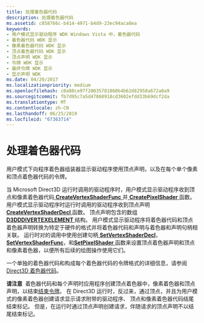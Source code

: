 ```yaml
---
title: 处理着色器代码
description: 处理着色器代码
ms.assetid: c858766c-b414-4971-b4d9-23ec94aca8ea
keywords:
- 用户模式显示驱动程序 WDK Windows Vista 中，着色器代码
- 着色器代码 WDK 显示
- 像素着色器代码 WDK 显示
- 顶点着色器代码 WDK 显示
- 顶点声明 WDK 显示
- 令牌 WDK 显示
- 最终令牌 WDK 显示
- 显示声明 WDK
ms.date: 04/20/2017
ms.localizationpriority: medium
ms.openlocfilehash: c0a80ce97f20035781860b4b62d82958a672a0a9
ms.sourcegitcommit: fb7d95c7a5d47860918cd3602efdd33b69dcf2da
ms.translationtype: MT
ms.contentlocale: zh-CN
ms.lasthandoff: 06/25/2019
ms.locfileid: "67363714"
---
```

# <a name="processing-shader-codes"></a>处理着色器代码


用户模式下向程序着色器组装器显示驱动程序使用顶点声明，以及在每个单个像素和顶点着色器代码的令牌。

当 Microsoft Direct3D 运行时调用的驱动程序时，用户模式显示驱动程序收到顶点和像素着色器代码[ **CreateVertexShaderFunc** ](https://docs.microsoft.com/windows-hardware/drivers/ddi/content/d3dumddi/nc-d3dumddi-pfnd3dddi_createvertexshaderfunc)并[ **CreatePixelShader** ](https://docs.microsoft.com/windows-hardware/drivers/ddi/content/d3dumddi/nc-d3dumddi-pfnd3dddi_createpixelshader)函数。 用户模式显示驱动程序时运行时调用的驱动程序收到顶点声明[ **CreateVertexShaderDecl** ](https://docs.microsoft.com/windows-hardware/drivers/ddi/content/d3dumddi/nc-d3dumddi-pfnd3dddi_createvertexshaderdecl)函数。 顶点声明包含的数组[ **D3DDDIVERTEXELEMENT** ](https://docs.microsoft.com/windows-hardware/drivers/ddi/content/d3dumddi/ns-d3dumddi-_d3dddivertexelement)结构。 用户模式显示驱动程序将着色器代码和顶点着色器声明转换为特定于硬件的格式并将着色器代码和声明与着色器和声明句柄相关联。 运行时对的调用中使用创建句柄[ **SetVertexShaderDecl**](https://docs.microsoft.com/windows-hardware/drivers/ddi/content/d3dumddi/nc-d3dumddi-pfnd3dddi_setvertexshaderdecl)， [ **SetVertexShaderFunc**](https://docs.microsoft.com/windows-hardware/drivers/ddi/content/d3dumddi/nc-d3dumddi-pfnd3dddi_setvertexshaderfunc)，和[**SetPixelShader** ](https://docs.microsoft.com/windows-hardware/drivers/ddi/content/d3dumddi/nc-d3dumddi-pfnd3dddi_setpixelshader)函数来设置顶点着色器声明和顶点和像素着色器，以便所有后续的绘图操作使用它们。

一个单独的着色器代码和构成每个着色器代码的令牌格式的详细信息，请参阅[Direct3D 着色器代码](https://docs.microsoft.com/windows-hardware/drivers/display/direct3d-shader-codes)。

**请注意**  着色器代码和每个声明时应用程序创建顶点着色器中，像素着色器和顶点声明，以结束[结束令牌](https://docs.microsoft.com/windows-hardware/drivers/display/end-token)。 在 Direct3D 运行时，反过来，通过顶点，并且为用户模式的像素着色器创建请求显示请求附带的驱动程序、 顶点和像素着色器代码结尾结束标记。 但是，在运行时通过顶点声明创建请求，伴随请求的顶点声明不以结尾结束标记。

 

 

 





